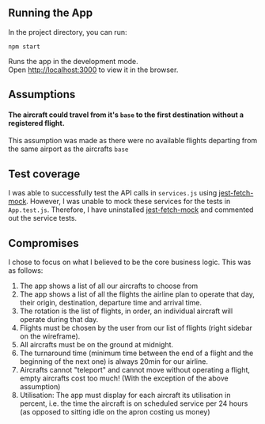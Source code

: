 ## Running the App

In the project directory, you can run:

`npm start`

Runs the app in the development mode.<br>
Open [http://localhost:3000](http://localhost:3000) to view it in the browser.

## Assumptions
#### The aircraft could travel from it's `base` to the first destination without a registered flight.
This assumption was made as there were no available flights departing from the same airport as the aircrafts `base`

## Test coverage
I was able to successfully test the API calls in `services.js` using [jest-fetch-mock](https://www.npmjs.com/package/jest-fetch-mock). However, I was unable to mock these services for the tests in `App.test.js`. Therefore, I have uninstalled [jest-fetch-mock](https://www.npmjs.com/package/jest-fetch-mock) and commented out the service tests.

## Compromises
I chose to focus on what I believed to be the core business logic. This was as follows:
1. The app shows a list of all our aircrafts to choose from
1. The app shows a list of all the flights the airline plan to operate that day, their origin, destination, departure time and arrival time.
1. The rotation is the list of flights, in order, an individual aircraft will operate during that day.
1. Flights must be chosen by the user from our list of flights (right sidebar on the wireframe).
1. All aircrafts must be on the ground at midnight.
1. The turnaround time (minimum time between the end of a flight and the beginning of the next one) is always 20min for our airline.
1. Aircrafts cannot "teleport" and cannot move without operating a flight, empty aircrafts cost too much! (With the exception of the above assumption)
1. Utilisation: The app must display for each aircraft its utilisation in percent, i.e. the time the aircraft is on scheduled service per 24 hours (as opposed to sitting idle on the apron costing us money)